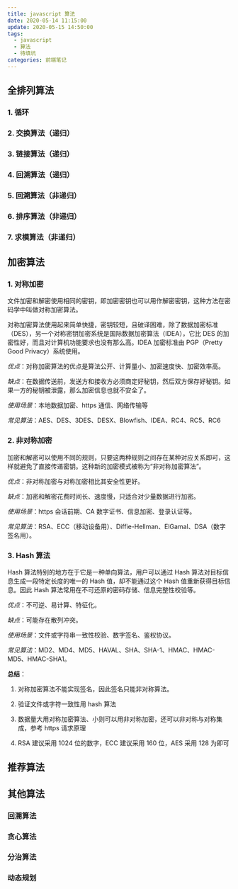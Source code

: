 ```yaml
---
title: javascript 算法
date: 2020-05-14 11:15:00
update: 2020-05-15 14:50:00
tags:
  - javascript
  - 算法
  - 待填坑
categories: 前端笔记
---
```


## 全排列算法

### 1. 循环

### 2. 交换算法（递归）

### 3. 链接算法（递归）

### 4. 回溯算法（递归）

### 5. 回溯算法（非递归）

### 6. 排序算法（非递归）

### 7. 求模算法（非递归）

## 加密算法

### 1. 对称加密

文件加密和解密使用相同的密钥，即加密密钥也可以用作解密密钥，这种方法在密码学中叫做对称加密算法。

对称加密算法使用起来简单快捷，密钥较短，且破译困难，除了数据加密标准（DES），另一个对称密钥加密系统是国际数据加密算法（IDEA），它比 DES 的加密性好，而且对计算机功能要求也没有那么高。IDEA 加密标准由 PGP（Pretty Good Privacy）系统使用。

*优点*：对称加密算法的优点是算法公开、计算量小、加密速度快、加密效率高。

*缺点*：在数据传送前，发送方和接收方必须商定好秘钥，然后双方保存好秘钥。如果一方的秘钥被泄露，那么加密信息也就不安全了。

*使用场景*：本地数据加密、https 通信、网络传输等

*常见算法*：AES、DES、3DES、DESX、Blowfish、IDEA、RC4、RC5、RC6

### 2. 非对称加密

加密和解密可以使用不同的规则，只要这两种规则之间存在某种对应关系即可，这样就避免了直接传递密钥。这种新的加密模式被称为“非对称加密算法”。

*优点*：非对称加密与对称加密相比其安全性更好。

*缺点*：加密和解密花费时间长、速度慢，只适合对少量数据进行加密。

*使用场景*：https 会话前期、CA 数字证书、信息加密、登录认证等。

*常见算法*：RSA、ECC（移动设备用）、Diffie-Hellman、ElGamal、DSA（数字签名用）。

### 3. Hash 算法

Hash 算法特别的地方在于它是一种单向算法，用户可以通过 Hash 算法对目标信息生成一段特定长度的唯一的 Hash 值，却不能通过这个 Hash 值重新获得目标信息。因此 Hash 算法常用在不可还原的密码存储、信息完整性校验等。

*优点*：不可逆、易计算、特征化。

*缺点*：可能存在散列冲突。

*使用场景*：文件或字符串一致性校验、数字签名、鉴权协议。

*常见算法*：MD2、MD4、MD5、HAVAL、SHA、SHA-1、HMAC、HMAC-MD5、HMAC-SHA1。

**总结**：

1. 对称加密算法不能实现签名，因此签名只能非对称算法。

2. 验证文件或字符一致性用 hash 算法

3. 数据量大用对称加密算法、小则可以用非对称加密，还可以非对称与对称集成，参考 https 请求原理

4. RSA 建议采用 1024 位的数字，ECC 建议采用 160 位，AES 采用 128 为即可

## 推荐算法

## 其他算法

### 回溯算法

### 贪心算法

### 分治算法

### 动态规划
